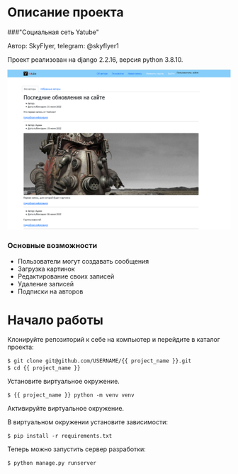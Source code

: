 # Описание проекта

###"Социальная сеть Yatube"

Автор: SkyFlyer, telegram: @skyflyer1

Проект реализован на django 2.2.16, версия python 3.8.10.

![Default Home View](__screenshots/main.png?raw=true "Главная страница проекта")

### Основные возможности

* Пользователи могут создавать сообщения
* Загрузка картинок
* Редактирование своих записей
* Удаление записей
* Подписки на авторов

# Начало работы

Клонируйте репозиторий к себе на компьютер и перейдите в каталог проекта:

    $ git clone git@github.com/USERNAME/{{ project_name }}.git
    $ cd {{ project_name }}
    
Установите виртуальное окружение.

	$ {{ project_name }} python -m venv venv

Активируйте виртуальное окружение.

В виртуальном окружении установите зависимости:     

    $ pip install -r requirements.txt
   
Теперь можно запустить сервер разработки:   

    $ python manage.py runserver
